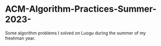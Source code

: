# ACM-Algorithm-Practices-Summer-2023-
Some algorithm problems I solved on Luogu during the summer of my freshman year.
